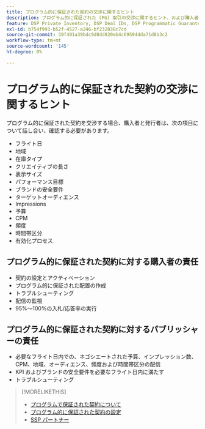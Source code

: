 ```yaml
---
title: プログラム的に保証された契約の交渉に関するヒント
description: プログラム的に保証された (PG) 取引の交渉に関するヒント、および購入者と発行者の責任のリストについて説明します。
feature: DSP Private Inventory, DSP Deal IDs, DSP Programmatic Guaranteed Deals
exl-id: b754f993-b52f-4527-a246-bf232038c7cd
source-git-commit: 39f491a39bdc9d8dd820eb4c69594dda71d8b3c2
workflow-type: tm+mt
source-wordcount: '145'
ht-degree: 0%

---
```


# プログラム的に保証された契約の交渉に関するヒント

プログラム的に保証された契約を交渉する場合、購入者と発行者は、次の項目について話し合い、確認する必要があります。

* フライト日
* 地域
* 在庫タイプ
* クリエイティブの長さ
* 表示サイズ
* パフォーマンス目標
* ブランドの安全要件
* ターゲットオーディエンス
* Impressions
* 予算
* CPM
* 頻度
* 時間帯区分
* 有効化プロセス

## プログラム的に保証された契約に対する購入者の責任

* 契約の設定とアクティベーション
* プログラム的に保証された配置の作成
* トラブルシューティング
* 配信の監視
* 95%～100%の入札/応答率の実行

## プログラム的に保証された契約に対するパブリッシャーの責任

* 必要なフライト日内での、ネゴシエートされた予算、インプレッション数、CPM、地域、オーディエンス、頻度および時間帯区分の配信
* KPI およびブランドの安全要件を必要なフライト日内に満たす
* トラブルシューティング

>[!MORELIKETHIS]
>
>* [プログラムで保証された契約について](programmatic-guaranteed-about.md)
>* [プログラム的に保証された契約の設定](programmatic-guaranteed-set-up.md)
>* [SSP パートナー](ssp-partners.md)

